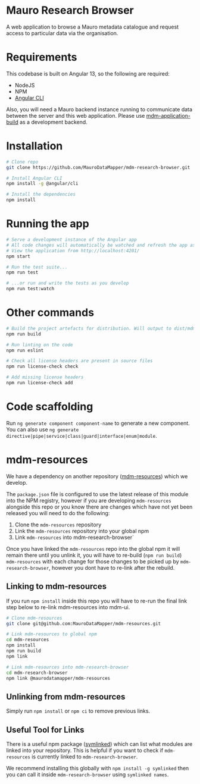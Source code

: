 # Mauro Research Browser

A web application to browse a Mauro metadata catalogue and request access to particular data via the organisation.

# Requirements

This codebase is built on Angular 13, so the following are required:

* NodeJS
* NPM
* [Angular CLI](https://github.com/angular/angular-cli)

Also, you will need a Mauro backend instance running to communicate data between the server and this web application. Please use [mdm-application-build](https://github.com/MauroDataMapper/mdm-application-build) as a development backend.

# Installation

```bash
# Clone repo
git clone https://github.com/MauroDataMapper/mdm-research-browser.git

# Install Angular CLI
npm install -g @angular/cli

# Install the dependencies
npm install
```

# Running the app

```bash
# Serve a development instance of the Angular app
# All code changes will automatically be watched and refresh the app as you go
# View the application from http://localhost:4201/
npm start

# Run the test suite...
npm run test

# ...or run and write the tests as you develop
npm run test:watch
```

# Other commands

```bash
# Build the project artefacts for distribution. Will output to dist/mdm-research-browser
npm run build

# Run linting on the code
npm run eslint

# Check all license headers are present in source files
npm run license-check check

# Add missing license headers
npm run license-check add
```

# Code scaffolding

Run `ng generate component component-name` to generate a new component. You can also use `ng generate directive|pipe|service|class|guard|interface|enum|module`.

# mdm-resources

We have a dependency on another repository ([mdm-resources](https://github.com/MauroDataMapper/mdm-resources)) which we develop.

The `package.json` file is configured to use the latest release of this module into the NPM registry, however if you are developing `mdm-resources` alongside this repo or you know there are changes which have not yet been released you will need to do the following:

1. Clone the `mdm-resources` repository
2. Link the `mdm-resources` repository into your global npm
3. Link `mdm-resources` into mdm-research-browser`

Once you have linked the `mdm-resources` repo into the global npm it will remain there until you unlink it, you will have to re-build (`npm run build`) `mdm-resources` with each change for those changes to be picked up by `mdm-research-browser`, however you dont have to re-link after the rebuild.

## Linking to mdm-resources

If you run `npm install` inside this repo you will have to re-run the final link step below to re-link mdm-resources into mdm-ui.

```bash
# Clone mdm-resources
git clone git@github.com:MauroDataMapper/mdm-resources.git

# Link mdm-resources to global npm
cd mdm-resources
npm install
npm run build
npm link

# Link mdm-resources into mdm-research-browser
cd mdm-research-browser
npm link @maurodatamapper/mdm-resources
```

## Unlinking from mdm-resources

Simply run `npm install` or `npm ci` to remove previous links.

## Useful Tool for Links

There is a useful npm package ([symlinked](https://www.npmjs.com/package/symlinked)) which can list what modules are linked into your repository.
This is helpful if you want to check if `mdm-resources` is currently linked to `mdm-research-browser`.

We recommend installing this globally with `npm install -g symlinked` then you can call it inside `mdm-research-browser` using `symlinked names`.
